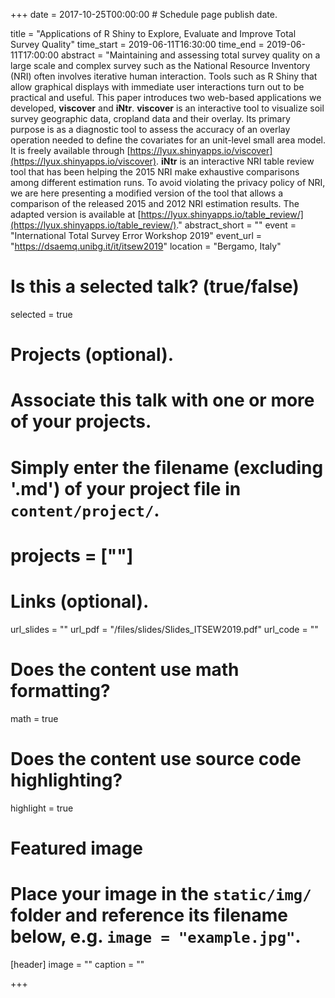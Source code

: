 +++
date = 2017-10-25T00:00:00  # Schedule page publish date.

title = "Applications of R Shiny to Explore, Evaluate and Improve Total Survey Quality"
time_start = 2019-06-11T16:30:00
time_end = 2019-06-11T17:00:00
abstract = "Maintaining and assessing total survey quality on a large scale and complex survey such as the National Resource Inventory (NRI) often involves iterative human interaction. Tools such as R Shiny that allow graphical displays with immediate user interactions turn out to be practical and useful. This paper introduces two web-based applications we developed, **viscover** and **iNtr**. **viscover** is an interactive tool to visualize soil survey geographic data, cropland data and their overlay. Its primary purpose is as a diagnostic tool to assess the accuracy of an overlay operation needed to define the covariates for an unit-level small area model. It is freely available through [https://lyux.shinyapps.io/viscover](https://lyux.shinyapps.io/viscover). **iNtr** is an interactive NRI table review tool that has been helping the 2015 NRI make exhaustive comparisons among different estimation runs. To avoid violating the privacy policy of NRI, we are here presenting a modified version of the tool that allows a comparison of the released 2015 and 2012 NRI estimation results. The adapted version is available at [https://lyux.shinyapps.io/table_review/](https://lyux.shinyapps.io/table_review/)."
abstract_short = ""
event = "International Total Survey Error Workshop 2019"
event_url = "https://dsaemq.unibg.it/it/itsew2019"
location = "Bergamo, Italy"

# Is this a selected talk? (true/false)
selected = true

# Projects (optional).
#   Associate this talk with one or more of your projects.
#   Simply enter the filename (excluding '.md') of your project file in `content/project/`.
# projects = [""]

# Links (optional).
url_slides = ""
url_pdf = "/files/slides/Slides_ITSEW2019.pdf"
url_code = ""

# Does the content use math formatting?
math = true

# Does the content use source code highlighting?
highlight = true

# Featured image
# Place your image in the `static/img/` folder and reference its filename below, e.g. `image = "example.jpg"`.
[header]
image = ""
caption = ""

+++
